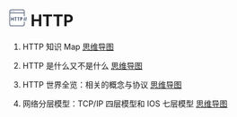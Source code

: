 # <img src="./Assets/icons/http.png" width="31px" height="30px"> HTTP

1. HTTP 知识 Map [思维导图](/Notes/HTTP/HTTP知识Map.md)

2. HTTP 是什么又不是什么 [思维导图](/Notes/HTTP/HTTP是什么又不是什么.md)

3. HTTP 世界全览：相关的概念与协议 [思维导图](/Notes/HTTP/HTTP世界全览：相关的概念与协议.md)

4. 网络分层模型：TCP/IP 四层模型和 IOS 七层模型 [思维导图](/Notes/HTTP/网络分层模型.md)
